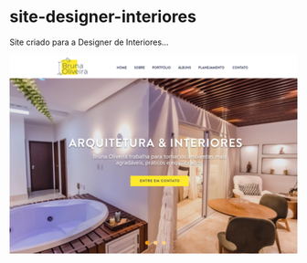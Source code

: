 # site-designer-interiores
Site criado para a Designer de Interiores...

<img src="/img-readme/topo-site.PNG">

